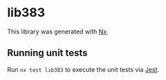 # lib383

This library was generated with [Nx](https://nx.dev).

## Running unit tests

Run `nx test lib383` to execute the unit tests via [Jest](https://jestjs.io).
